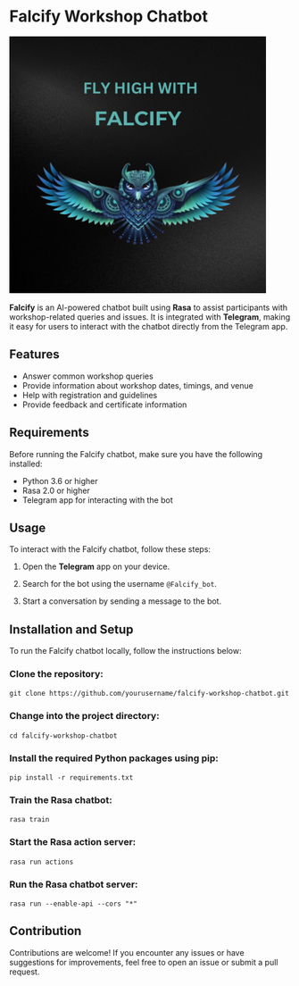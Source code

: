 # Falcify Workshop Chatbot

<div>
    <img src="Images/Fly High with Falcify.jpg" alt="Calculator" width="460" height="460">
</div>


**Falcify** is an AI-powered chatbot built using **Rasa** to assist participants with workshop-related queries and issues. It is integrated with **Telegram**, making it easy for users to interact with the chatbot directly from the Telegram app.

## Features

- Answer common workshop queries
- Provide information about workshop dates, timings, and venue
- Help with registration and guidelines
- Provide feedback and certificate information

## Requirements

Before running the Falcify chatbot, make sure you have the following installed:

- Python 3.6 or higher
- Rasa 2.0 or higher
- Telegram app for interacting with the bot

## Usage

To interact with the Falcify chatbot, follow these steps:

1. Open the **Telegram** app on your device.

2. Search for the bot using the username `@Falcify_bot`.

3. Start a conversation by sending a message to the bot.

## Installation and Setup

To run the Falcify chatbot locally, follow the instructions below:

### Clone the repository:
   ```shell
   git clone https://github.com/yourusername/falcify-workshop-chatbot.git
   ```
### Change into the project directory:
   ```shell
   cd falcify-workshop-chatbot
   ```
### Install the required Python packages using pip:
   ```shell
   pip install -r requirements.txt
   ```
### Train the Rasa chatbot:
   ```shell
   rasa train
   ```
### Start the Rasa action server:
   ```shell
   rasa run actions
   ```
### Run the Rasa chatbot server:
   ```shell
   rasa run --enable-api --cors "*"
   ```
## Contribution
Contributions are welcome! If you encounter any issues or have suggestions for improvements, feel free to open an issue or submit a pull request.
